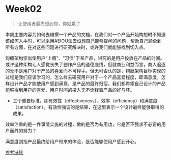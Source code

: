 # Week02

> 让使用者最先想到你，你就赢了

本周主要内容为如何去编撰一个产品的文档，在我们对一个产品开始构想时不知道该如何入手时，可以采用AEIOU法去设想自己能够提问的问题，帮助自己顾全到所有方面，在对这些问题进行研究解决时，或许我们就能够找到切入点。

钩瘾架构崇尚使用户“上瘾”、“习惯”于某产品，讲究的是用户投放在产品的时间。或许这种架构让人感觉丧失了创作产品的道德底线，但就商业利益而言，商人追逐的无不是用户对于产品的喜爱而不可释手。但无可否认的是，钩瘾架构目标实现的过程是我们应该学习的，怎么样去研究用户对于一个产品喜爱程度，即满意度，怎样设计产品才能使用户感到满意，是产品的最终归宿，我们都希望自己设计的产品能够得到用户的喜爱，用户时间的投入无不诠释着产品的好与坏。

* 三个重要标准，即有效性（effectiveness），效率（efficiency）和满意度（satisfaction）。有效性强调的是结果，在这里表示一个设计最终能够取得的成果。

效率注重的是一件事情实施的过程，做的是否为有用功，它是否不强求不必要的用户而外的努力？

满意度则指产品最终给用户带来的体验，是否能够使用户感到开心。


[参考链接](https://www.jianshu.com/p/2ae2549acc0d)
